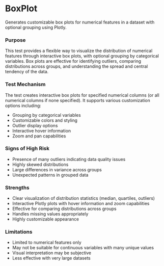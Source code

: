 # BoxPlot

Generates customizable box plots for numerical features in a dataset with optional grouping using Plotly.

### Purpose

This test provides a flexible way to visualize the distribution of numerical features
through interactive box plots, with optional grouping by categorical variables. Box plots are
effective for identifying outliers, comparing distributions across groups, and
understanding the spread and central tendency of the data.

### Test Mechanism

The test creates interactive box plots for specified numerical columns (or all numerical columns
if none specified). It supports various customization options including:
- Grouping by categorical variables
- Customizable colors and styling
- Outlier display options
- Interactive hover information
- Zoom and pan capabilities

### Signs of High Risk

- Presence of many outliers indicating data quality issues
- Highly skewed distributions
- Large differences in variance across groups
- Unexpected patterns in grouped data

### Strengths

- Clear visualization of distribution statistics (median, quartiles, outliers)
- Interactive Plotly plots with hover information and zoom capabilities
- Effective for comparing distributions across groups
- Handles missing values appropriately
- Highly customizable appearance

### Limitations

- Limited to numerical features only
- May not be suitable for continuous variables with many unique values
- Visual interpretation may be subjective
- Less effective with very large datasets